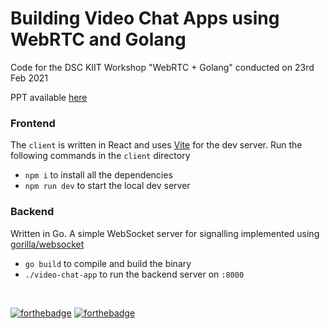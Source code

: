 # Building Video Chat Apps using WebRTC and Golang

Code for the DSC KIIT Workshop "WebRTC + Golang" conducted on 23rd Feb 2021

PPT available [here](https://app.pitch.com/app/presentation/6371a8aa-a4ec-44ea-a9cc-432a66726150/2ad0e236-a776-4b2f-9d24-abc0245819cb)

### Frontend

The `client` is written in React and uses [Vite](https://vitejs.dev/) for the dev server. Run the following commands in the `client` directory

* `npm i` to install all the dependencies
* `npm run dev` to start the local dev server

### Backend

Written in Go. A simple WebSocket server for signalling implemented using 
[gorilla/websocket](https://github.com/gorilla/websocket)

* `go build` to compile and build the binary
* `./video-chat-app` to run the backend server on `:8000`

<br>

[![forthebadge](https://forthebadge.com/images/badges/made-with-go.svg)](https://forthebadge.com)
[![forthebadge](https://forthebadge.com/images/badges/made-with-javascript.svg)](https://forthebadge.com)
